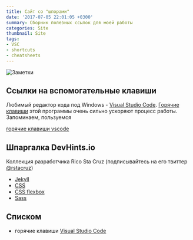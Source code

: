 ```yaml
---
title: Сайт со "шпорами"
date: '2017-07-05 22:01:05 +0300'
summary: Сборник полезных ссылок для моей работы
categories: Site
thumbnail: Site
tags:
- VSC
- shortcuts
- cheatsheets
---
```


![Заметки](/images/inpost/46057546984_f04e9d1762_o.jpg)

## Ссылки на вспомогательные клавиши

Любимый редактор кода под Windows - [Visual Studio Code](https://ru.wikipedia.org/wiki/Visual_Studio_Code). [Горячие клавиши](https://code.visualstudio.com/shortcuts/keyboard-shortcuts-windows.pdf) этой программы очень сильно ускоряют процесс работы. Запоминаем, пользуемся 

[горячие клавиши vscode](https://nikomedvedev.ru/other/vscodeshortcuts/hotkeys.html)

## Шпаргалка DevHints.io

Коллекция разработчика Rico Sta Cruz (подписывайтесь на его твиттер [@rstacruz](https://twitter.com/rstacruz))

- [Jekyll](https://devhints.io/jekyll)
- [CSS](https://devhints.io/css)
- [CSS flexbox](https://devhints.io/css-flexbox)
- [Sass](https://devhints.io/sass)

## Списком

- горячие клавиши [Visual Studio Code](https://code.visualstudio.com/shortcuts/keyboard-shortcuts-windows.pdf)
